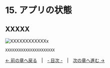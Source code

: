 ﻿# 15. アプリの状態

## XXXXX
![XXXXXXXXXXXXx](resource/YYYYYYYYY/xxxxxxxxxxxxxxxxxx.png "XXXXXXXXXXXXXXXXXXXXXXXX")  
```cpp
XXXXXXXXXXXXXXXXXXXXXX
```

[← 前の章へ戻る](Dragdrop.md)　|　[- 目次 -](Index.md)　|　[次の章へ進む →](Text.md)